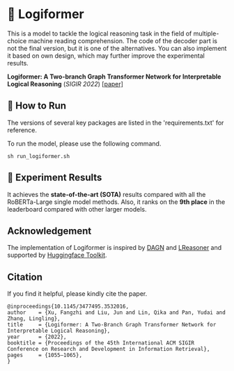 # 🤖️ Logiformer

This is a model to tackle the logical reasoning task in the field of multiple-choice machine reading comprehension. The code of the decoder part is not the final version, but it is one of the alternatives. You can also implement it based on own design, which may further improve the experimental results.

**Logiformer: A Two-branch Graph Transformer Network for Interpretable Logical Reasoning** (*SIGIR 2022*) [[paper]](https://arxiv.org/abs/2205.00731)

## 🔧 How to Run

The versions of several key packages are listed in the 'requirements.txt' for reference. 

To run the model, please use the following command.

```
sh run_logiformer.sh
```

## 🧪 Experiment Results

It achieves the **state-of-the-art (SOTA)** results compared with all the RoBERTa-Large single model methods. Also, it ranks on the **9th place** in the leaderboard compared with other larger models.

## Acknowledgement

The implementation of Logiformer is inspired by [DAGN](https://arxiv.org/abs/2103.14349) and [LReasoner](https://arxiv.org/abs/2105.03659) and supported by [Huggingface Toolkit](https://huggingface.co/docs/transformers/index).

## Citation
If you find it helpful, please kindly cite the paper.
```
@inproceedings{10.1145/3477495.3532016,
author    = {Xu, Fangzhi and Liu, Jun and Lin, Qika and Pan, Yudai and Zhang, Lingling},
title     = {Logiformer: A Two-Branch Graph Transformer Network for Interpretable Logical Reasoning},
year      = {2022},
booktitle = {Proceedings of the 45th International ACM SIGIR Conference on Research and Development in Information Retrieval},
pages     = {1055–1065},
}
```
